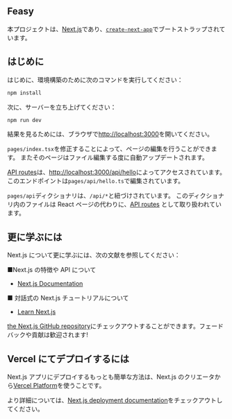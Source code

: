 ## Feasy

本プロジェクトは、[Next.js](https://nextjs.org/)であり、[`create-next-app`](https://github.com/vercel/next.js/tree/canary/packages/create-next-app)でブートストラップされています。

## はじめに

はじめに、環境構築のために次のコマンドを実行してください：

```bash
npm install
```

次に、サーバーを立ち上げてください：

```bash
npm run dev
```

結果を見るためには、ブラウザで[http://localhost:3000](http://localhost:3000)を開いてください。

`pages/index.tsx`を修正することによって、ページの編集を行うことができます。
またそのページはファイル編集する度に自動アップデートされます。

[API routes](https://nextjs.org/docs/api-routes/introduction)は、[http://localhost:3000/api/hello](http://localhost:3000/api/hello)によってアクセスされています。このエンドポイントは`pages/api/hello.ts`で編集されています。

`pages/api`ディクショナリは、`/api/*`と紐づけされています。 このディクショナリ内のファイルは React ページの代わりに、[API routes](https://nextjs.org/docs/api-routes/introduction) として取り扱われています。

## 更に学ぶには

Next.js について更に学ぶには、次の文献を参照してください：

■Next.js の特徴や API について

- [Next.js Documentation](https://nextjs.org/docs)

■ 対話式の Next.js チュートリアルについて

- [Learn Next.js](https://nextjs.org/learn)

[the Next.js GitHub repository](https://github.com/vercel/next.js/)にチェックアウトすることができます。フェードバックや貢献は歓迎されます!

## Vercel にてデプロイするには

Next.js アプリにデプロイするもっとも簡単な方法は、Next.js のクリエータから[Vercel Platform](https://vercel.com/new?utm_medium=default-template&filter=next.js&utm_source=create-next-app&utm_campaign=create-next-app-readme)を使うことです。

より詳細については、[Next.js deployment documentation](https://nextjs.org/docs/deployment)をチェックアウトしてください。
